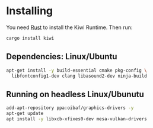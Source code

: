 # Installing

You need [Rust](https://www.rust-lang.org/) to install the Kiwi Runtime. Then run:

```sh
cargo install kiwi
```

## Dependencies: Linux/Ubuntu

```sh
apt-get install -y build-essential cmake pkg-config \
  libfontconfig1-dev clang libasound2-dev ninja-build
```

## Running on headless Linux/Ubunutu

```sh
add-apt-repository ppa:oibaf/graphics-drivers -y
apt-get update
apt install -y libxcb-xfixes0-dev mesa-vulkan-drivers
```

